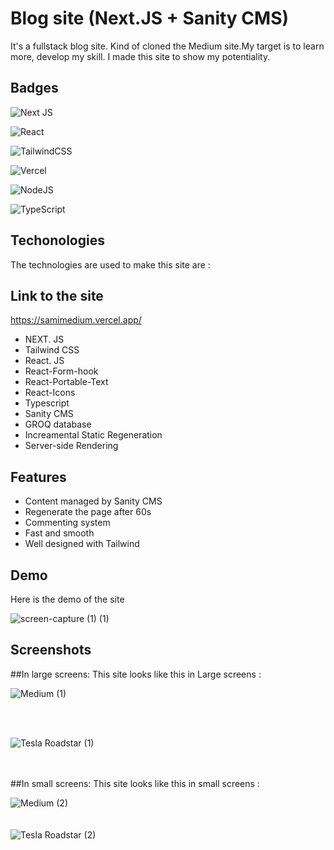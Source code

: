 
# Blog site (Next.JS + Sanity CMS)

It's a fullstack blog site. Kind of cloned the Medium site.My  target is to learn more, develop my skill. I made this site to show my potentiality.
## Badges
![Next JS](https://img.shields.io/badge/Next-black?style=for-the-badge&logo=next.js&logoColor=white)

![React](https://img.shields.io/badge/react-%2320232a.svg?style=for-the-badge&logo=react&logoColor=%2361DAFB)

![TailwindCSS](https://img.shields.io/badge/tailwindcss-%2338B2AC.svg?style=for-the-badge&logo=tailwind-css&logoColor=white)

![Vercel](https://img.shields.io/badge/vercel-%23000000.svg?style=for-the-badge&logo=vercel&logoColor=white)

![NodeJS](https://img.shields.io/badge/node.js-6DA55F?style=for-the-badge&logo=node.js&logoColor=white)

![TypeScript](https://img.shields.io/badge/typescript-%23007ACC.svg?style=for-the-badge&logo=typescript&logoColor=white)
## Techonologies
The technologies are used to make this site are :

## Link to the site
https://samimedium.vercel.app/

- NEXT. JS
- Tailwind CSS
- React. JS
- React-Form-hook
- React-Portable-Text
- React-Icons
- Typescript
- Sanity CMS
- GROQ database
- Increamental Static Regeneration
- Server-side Rendering
 
## Features

- Content managed by Sanity CMS
- Regenerate the page after 60s 
- Commenting system
- Fast and smooth
- Well designed with Tailwind

## Demo
Here is the demo of the site
<br>

![screen-capture (1) (1)](https://user-images.githubusercontent.com/77746252/163692397-70eb6053-224e-45e7-a7c9-41395e2e9d7f.gif)

## Screenshots

##In large screens:
 This site looks like this in Large screens :
 
![Medium (1)](https://user-images.githubusercontent.com/77746252/163692432-52f3ee8a-b92a-433e-b312-040db08f2f99.png)
<br>
<br>

<br>

![Tesla Roadstar (1)](https://user-images.githubusercontent.com/77746252/163692447-dffb98dc-fa2f-4ad8-81e5-5e064ad8c564.png)
<br>
<br>
<br>

##In small screens:
 This site looks like this in small screens :
 
![Medium (2)](https://user-images.githubusercontent.com/77746252/163692482-0609ab5e-1af1-4873-a914-46b052022960.png)
<br>
<br>
<br>
![Tesla Roadstar (2)](https://user-images.githubusercontent.com/77746252/163692488-6264d4be-94f6-455e-aae8-9aee5a54004e.png)



